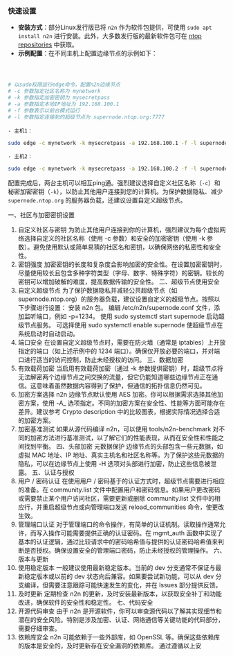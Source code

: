 
<!-- by 文荣平 -->
### 快速设置
- **安装方式**：部分Linux发行版已将 `n2n` 作为软件包提供，可使用 `sudo apt install n2n` 进行安装。此外，大多数发行版的最新软件包可在 [ntop repositories](http://packages.ntop.org/) 中获取。
- **示例配置**：在不同主机上配置边缘节点的示例如下：
```sh



# 以sudo权限运行edge命令，配置n2n边缘节点
# -c 参数指定社区名称为 mynetwork
# -k 参数指定加密密钥为 mysecretpass
# -a 参数指定本地IP地址为 192.168.100.1
# -f 参数表示以前台模式运行
# -l 参数指定连接到的超级节点为 supernode.ntop.org:7777

```
    - 主机1：
```sh
sudo edge -c mynetwork -k mysecretpass -a 192.168.100.1 -f -l supernode.ntop.org:7777
```

    - 主机2：
```sh
sudo edge -c mynetwork -k mysecretpass -a 192.168.100.2 -f -l supernode.ntop.org:7777
```

配置完成后，两台主机可以相互ping通。强烈建议选择自定义社区名称（`-c`）和秘密加密密钥（`-k`），以防止其他用户连接到您的计算机。为保护数据隐私、减少 `supernode.ntop.org` 的服务器负载，还建议设置自定义超级节点。


一、社区与加密密钥设置
1. 自定义社区与密钥
为防止其他用户连接到你的计算机，强烈建议为每个虚拟网络选择自定义的社区名称（使用 -c 参数）和安全的加密密钥（使用 -k 参数）。避免使用默认或简单易猜的社区名和密钥，以确保网络的私密性和安全性。
2. 密钥强度
加密密钥的长度和复杂度会影响加密的安全性。在设置加密密钥时，尽量使用较长且包含多种字符类型（字母、数字、特殊字符）的密钥。较长的密钥可以增加破解的难度，提高数据传输的安全性。
二、超级节点使用安全
1. 自定义超级节点
为了保护数据隐私并减轻公共超级节点（如 supernode.ntop.org）的服务器负载，建议设置自定义的超级节点。按照以下步骤进行设置：
安装 n2n 包。
编辑 /etc/n2n/supernode.conf 文件，添加监听端口，例如 -p=1234。
使用 sudo systemctl start supernode 启动超级节点服务。
可选择使用 sudo systemctl enable supernode 使超级节点在系统启动时自动启动。
2. 端口安全
在设置自定义超级节点时，需要在防火墙（通常是 iptables）上开放指定的端口（如上述示例中的 1234 端口）。确保仅开放必要的端口，并对端口进行适当的访问控制，防止未经授权的访问。
三、数据加密
1. 有效载荷加密
当启用有效载荷加密（通过 -k 参数提供密钥）时，超级节点将无法解密两个边缘节点之间交换的流量，但它仍能知道哪些边缘节点正在通信。这意味着虽然数据内容得到了保护，但通信的拓扑信息仍然可见。
2. 加密方案选择
n2n 边缘节点默认使用 AES 加密。你可以根据需求选择其他加密方案，使用 -A_ 选项指定。不同的加密方案在安全性、性能等方面可能存在差异。建议参考 Crypto description 中的比较图表，根据实际情况选择合适的加密方案。
3. 加密基准测试
如果从源代码编译 n2n，可以使用 tools/n2n-benchmark 对不同的加密方法进行基准测试，以了解它们的性能表现，从而在安全性和性能之间找到平衡。
四、头部加密
元数据保护
边缘节点的头部包含一些元数据，如虚拟 MAC 地址、IP 地址、真实主机名和社区名称等。为了保护这些元数据的隐私，可以在边缘节点上使用 -H 选项对头部进行加密，防止这些信息被泄露。
五、认证与授权
1. 用户 / 密码认证
在使用用户 / 密码基于的认证方式时，超级节点需要进行相应的准备。在 community.list 文件中配置用户和密码信息。如果用户更改密码或需要禁止某个用户访问社区，需要更新或删除 community.list 文件中的相应行，并重启超级节点或向管理端口发送 reload_communities 命令，使更改生效。
2. 管理端口认证
对于管理端口的命令操作，有简单的认证机制。读取操作通常允许，而写入操作可能需要提供正确的认证密码。在 mgmt_auth 函数中实现了基本的认证逻辑，通过比较请求中的密码哈希值与提供的认证密码哈希值来判断是否授权。确保设置安全的管理端口密码，防止未经授权的管理操作。
六、版本与更新
1. 使用稳定版本
一般建议使用最新稳定版本。当前的 dev 分支通常不保证与最新稳定版本或以前的 dev 状态向后兼容。如果要尝试新功能，可以从 dev 分支编译，但需要注意跟踪可能快速发生的变化，并在 Issues 部分提供反馈。
2. 及时更新
定期检查 n2n 的更新，及时安装最新版本，以获取安全补丁和功能改进，确保软件的安全性和稳定性。
七、代码安全
1. 开源代码审查
由于 n2n 是开源软件，你可以审查源代码以了解其实现细节和潜在的安全风险。特别是涉及加密、认证、网络通信等关键功能的代码部分，需要仔细审查。
2. 依赖库安全
n2n 可能依赖于一些外部库，如 OpenSSL 等。确保这些依赖库的版本是安全的，及时更新存在安全漏洞的依赖库。
通过遵循以上安

